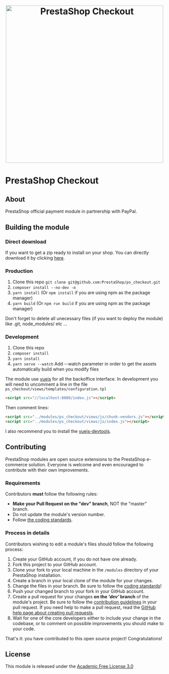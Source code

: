 <h1 align="center"><img src="/views/img/prestashop_brand.png" alt="PrestaShop Checkout" width="500"></h1>

# PrestaShop Checkout

## About

PrestaShop official payment module in partnership with PayPal.

## Building the module

### Direct download

If you want to get a zip ready to install on your shop. You can directly download it by clicking [here][direct-download].

### Production

1. Clone this repo `git clone git@github.com:PrestaShop/ps_checkout.git`
2. `composer install --no-dev -o`
3. `yarn install` (Or `npm install` if you are using npm as the package manager)
4. `yarn build` (Or `npm run build` if you are using npm as the package manager)

Don't forget to delete all unecessary files (if you want to deploy the module) like .git, node_modules/ etc ...

### Development

1. Clone this repo
2. `composer install`
3. `yarn install`
4. `yarn serve --watch` Add --watch parameter in order to get the assets automatically build when you modify files

The module use [vuejs][vuejs] for all the backoffice interface. In development you will need to uncomment a line in the file `ps_checkout/views/templates/configuration.tpl`

```html
<script src="//localhost:8080/index.js"></script>
```

Then comment lines:

```html
<script src="../modules/ps_checkout/views/js/chunk-vendors.js"></script>
<script src="../modules/ps_checkout/views/js/index.js"></script>
```

I also recommend you to install the [vuejs-devtools][vuejs-devtools].

## Contributing

PrestaShop modules are open source extensions to the PrestaShop e-commerce solution. Everyone is welcome and even encouraged to contribute with their own improvements.

### Requirements

Contributors **must** follow the following rules:

* **Make your Pull Request on the "dev" branch**, NOT the "master" branch.
* Do not update the module's version number.
* Follow [the coding standards][1].

### Process in details

Contributors wishing to edit a module's files should follow the following process:

1. Create your GitHub account, if you do not have one already.
2. Fork this project to your GitHub account.
3. Clone your fork to your local machine in the ```/modules``` directory of your PrestaShop installation.
4. Create a branch in your local clone of the module for your changes.
5. Change the files in your branch. Be sure to follow the [coding standards][1]!
6. Push your changed branch to your fork in your GitHub account.
7. Create a pull request for your changes **on the _'dev'_ branch** of the module's project. Be sure to follow the [contribution guidelines][2] in your pull request. If you need help to make a pull request, read the [GitHub help page about creating pull requests][3].
8. Wait for one of the core developers either to include your change in the codebase, or to comment on possible improvements you should make to your code.

That's it: you have contributed to this open source project! Congratulations!

## License

This module is released under the [Academic Free License 3.0][AFL-3.0]

[vuejs]: https://vuejs.org/
[vuejs-devtools]: https://github.com/vuejs/vue-devtools
[direct-download]: https://github.com/PrestaShop/ps_checkout/releases/latest/download/ps_checkout.zip
[1]: https://devdocs.prestashop.com/1.7/development/coding-standards/
[2]: https://devdocs.prestashop.com/1.7/contribute/contribution-guidelines/
[3]: https://help.github.com/articles/using-pull-requests
[AFL-3.0]: https://opensource.org/licenses/AFL-3.0